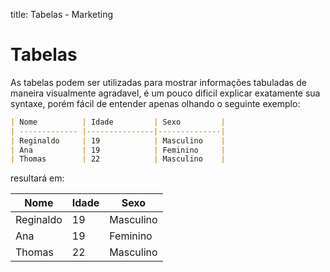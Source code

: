 title: Tabelas - Marketing

# Tabelas

As tabelas podem ser utilizadas para mostrar informações tabuladas de maneira visualmente
agradavel, é um pouco dificil explicar exatamente sua syntaxe, porém fácil de entender apenas olhando o seguinte exemplo:

```markdown
| Nome          | Idade         | Sexo         |
| ------------- |---------------|--------------|
| Reginaldo     | 19            | Masculino    |
| Ana           | 19            | Feminino     |
| Thomas        | 22            | Masculino    |
```

resultará em:

| Nome          | Idade         | Sexo         |
| ------------- |---------------|--------------|
| Reginaldo     | 19            | Masculino    |
| Ana           | 19            | Feminino     |
| Thomas        | 22            | Masculino    |